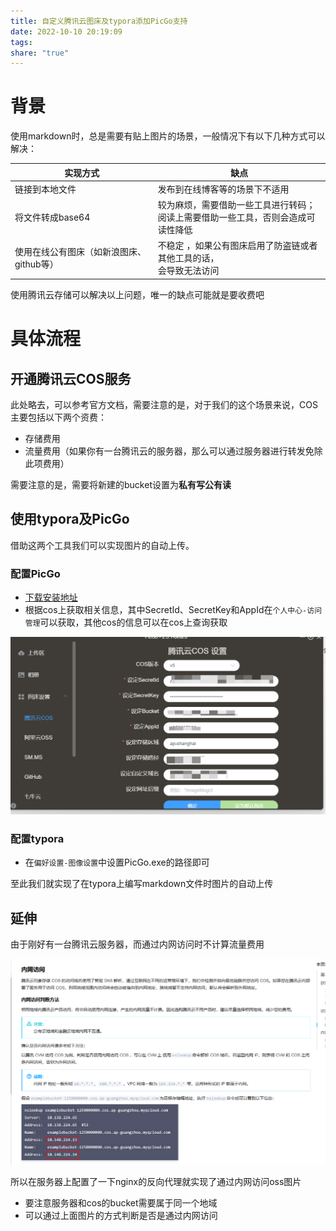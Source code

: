```yaml
---
title: 自定义腾讯云图床及typora添加PicGo支持
date: 2022-10-10 20:19:09
tags: 
share: "true"
---
```


# 背景

  使用markdown时，总是需要有贴上图片的场景，一般情况下有以下几种方式可以解决：

| 实现方式                                 | 缺点                                                         |
| ---------------------------------------- | ------------------------------------------------------------ |
| 链接到本地文件                           | 发布到在线博客等的场景下不适用                               |
| 将文件转成base64                         | 较为麻烦，需要借助一些工具进行转码；<br>阅读上需要借助一些工具，否则会造成可读性降低 |
| 使用在线公有图床（如新浪图床、github等） | 不稳定 ，如果公有图床启用了防盗链或者其他工具的话，<br>会导致无法访问 |

使用腾讯云存储可以解决以上问题，唯一的缺点可能就是要收费吧

<!--more-->

# 具体流程

## 开通腾讯云COS服务

此处略去，可以参考官方文档，需要注意的是，对于我们的这个场景来说，COS主要包括以下两个资费：

* 存储费用
* 流量费用（如果你有一台腾讯云的服务器，那么可以通过服务器进行转发免除此项费用）

需要注意的是，需要将新建的bucket设置为**私有写公有读**

## 使用typora及PicGo

借助这两个工具我们可以实现图片的自动上传。

### 配置PicGo

* [下载安装地址](https://picgo.github.io/PicGo-Doc/zh/guide/)
* 根据cos上获取相关信息，其中SecretId、SecretKey和AppId在`个人中心-访问管理`可以获取，其他cos的信息可以在cos上查询获取

![attachments/818ae4068ecf65ec995d89252b371075_MD5.png](../../images/818ae4068ecf65ec995d89252b371075_MD5.png)

### 配置typora

* 在`偏好设置-图像设置`中设置PicGo.exe的路径即可

至此我们就实现了在typora上编写markdown文件时图片的自动上传

## 延伸

由于刚好有一台腾讯云服务器，而通过内网访问时不计算流量费用

![attachments/9a46ecf02837ba7c4aa02e46329b0d02_MD5.png](../../images/9a46ecf02837ba7c4aa02e46329b0d02_MD5.png)

所以在服务器上配置了一下nginx的反向代理就实现了通过内网访问oss图片

* 要注意服务器和cos的bucket需要属于同一个地域
* 可以通过上面图片的方式判断是否是通过内网访问

